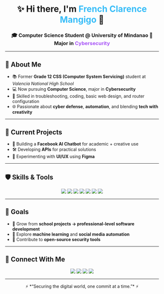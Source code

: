 <!-- Banner -->
<h1 align="center">
  ✨ Hi there, I'm <span style="color:#38bdf8;">French Clarence Mangigo</span> 👋  
</h1>

<h3 align="center">
  🎓 Computer Science Student @ University of Mindanao  
  🔐 Major in <span style="color:#a855f7;">Cybersecurity</span>
</h3>

---

## 🌌 About Me
- 📚 Former **Grade 12 CSS (Computer System Servicing)** student at *Valencia National High School*  
- 💻 Now pursuing **Computer Science**, major in **Cybersecurity**  
- 🔧 Skilled in troubleshooting, coding, basic web design, and router configuration  
- 🌐 Passionate about **cyber defense**, **automation**, and blending **tech with creativity**  

---

## 🚀 Current Projects
- 🤖 Building a **Facebook AI Chatbot** for academic + creative use  
- 🛠️ Developing **APIs** for practical solutions  
- 🎨 Experimenting with **UI/UX** using **Figma**  

---

## 🛡️ Skills & Tools
<p align="center">
  <img src="https://img.shields.io/badge/Code-Python-3776AB?style=for-the-badge&logo=python&logoColor=white"/>
  <img src="https://img.shields.io/badge/Code-JavaScript-F7DF1E?style=for-the-badge&logo=javascript&logoColor=black"/>
  <img src="https://img.shields.io/badge/Code-HTML5-E34F26?style=for-the-badge&logo=html5&logoColor=white"/>
  <img src="https://img.shields.io/badge/Code-CSS3-1572B6?style=for-the-badge&logo=css3&logoColor=white"/>
  <img src="https://img.shields.io/badge/Design-Figma-F24E1E?style=for-the-badge&logo=figma&logoColor=white"/>
  <img src="https://img.shields.io/badge/3D-Blender-F5792A?style=for-the-badge&logo=blender&logoColor=white"/>
  <img src="https://img.shields.io/badge/Deploy-Render-46E3B7?style=for-the-badge&logo=render&logoColor=white"/>
</p>

---

## 🌟 Goals
- 🌱 Grow from **school projects → professional-level software development**  
- 🧠 Explore **machine learning** and **social media automation**  
- 🤝 Contribute to **open-source security tools**  

---

## 🔗 Connect With Me
<p align="center">
  <a href="mailto:frenchmangigo@gmail.com"><img src="https://img.shields.io/badge/Email-D14836?style=for-the-badge&logo=gmail&logoColor=white"/></a>
  <a href="https://portfolio-new-atu.pages.dev"><img src="https://img.shields.io/badge/Portfolio-38bdf8?style=for-the-badge&logo=firefox-browser&logoColor=white"/></a>
  <a href="https://twitter.com/FrenchClarence4"><img src="https://img.shields.io/badge/Twitter-1DA1F2?style=for-the-badge&logo=twitter&logoColor=white"/></a>
  <a href="https://instagram.com/frenchmangigo"><img src="https://img.shields.io/badge/Instagram-E4405F?style=for-the-badge&logo=instagram&logoColor=white"/></a>
</p>

---

<p align="center">
  ⚡ *“Securing the digital world, one commit at a time.”* ⚡
</p>
